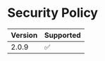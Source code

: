 # Security Policy

| Version | Supported          |
| ------- | ------------------ |
| 2.0.9   | :white_check_mark: |

